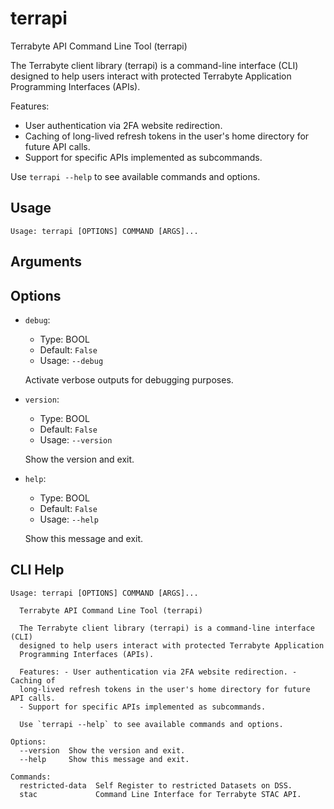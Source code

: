 
# terrapi

Terrabyte API Command Line Tool (terrapi)

The Terrabyte client library (terrapi) is a command-line interface (CLI) 
designed to help users interact with protected Terrabyte Application Programming Interfaces (APIs). 

Features:
- User authentication via 2FA website redirection.
- Caching of long-lived refresh tokens in the user's home directory for future API calls.
- Support for specific APIs implemented as subcommands.

Use `terrapi --help` to see available commands and options.


## Usage

```
Usage: terrapi [OPTIONS] COMMAND [ARGS]...
```

## Arguments


## Options

* `debug`:
    * Type: BOOL
    * Default: `False`
    * Usage: `--debug`

    Activate verbose outputs for debugging purposes.



* `version`:
    * Type: BOOL
    * Default: `False`
    * Usage: `--version`

    Show the version and exit.



* `help`:
    * Type: BOOL
    * Default: `False`
    * Usage: `--help`

    Show this message and exit.



## CLI Help

```
Usage: terrapi [OPTIONS] COMMAND [ARGS]...

  Terrabyte API Command Line Tool (terrapi)

  The Terrabyte client library (terrapi) is a command-line interface (CLI)
  designed to help users interact with protected Terrabyte Application
  Programming Interfaces (APIs).

  Features: - User authentication via 2FA website redirection. - Caching of
  long-lived refresh tokens in the user's home directory for future API calls.
  - Support for specific APIs implemented as subcommands.

  Use `terrapi --help` to see available commands and options.

Options:
  --version  Show the version and exit.
  --help     Show this message and exit.

Commands:
  restricted-data  Self Register to restricted Datasets on DSS.
  stac             Command Line Interface for Terrabyte STAC API.
```

